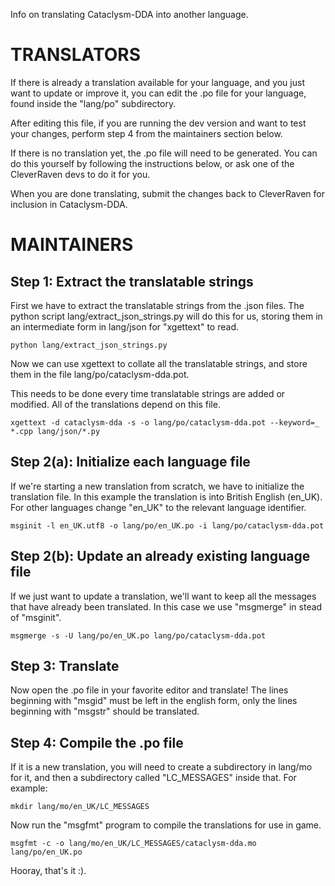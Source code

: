 Info on translating Cataclysm-DDA into another language.


TRANSLATORS
===========

If there is already a translation available for your language,
and you just want to update or improve it,
you can edit the .po file for your language,
found inside the "lang/po" subdirectory.

After editing this file,
if you are running the dev version and want to test your changes,
perform step 4 from the maintainers section below.


If there is no translation yet,
the .po file will need to be generated.
You can do this yourself by following the instructions below,
or ask one of the CleverRaven devs to do it for you.

When you are done translating,
submit the changes back to CleverRaven for inclusion in Cataclysm-DDA.


MAINTAINERS
===========


Step 1: Extract the translatable strings
----------------------------------------

First we have to extract the translatable strings from the .json files.
The python script lang/extract_json_strings.py will do this for us,
storing them in an intermediate form in lang/json for "xgettext" to read.

    python lang/extract_json_strings.py

Now we can use xgettext to collate all the translatable strings,
and store them in the file lang/po/cataclysm-dda.pot.

This needs to be done every time translatable strings are added or modified.
All of the translations depend on this file.

    xgettext -d cataclysm-dda -s -o lang/po/cataclysm-dda.pot --keyword=_ *.cpp lang/json/*.py


Step 2(a): Initialize each language file
----------------------------------------

If we're starting a new translation from scratch,
we have to initialize the translation file.
In this example the translation is into British English (en_UK).
For other languages change "en_UK" to the relevant language identifier.

    msginit -l en_UK.utf8 -o lang/po/en_UK.po -i lang/po/cataclysm-dda.pot


Step 2(b): Update an already existing language file
---------------------------------------------------

If we just want to update a translation,
we'll want to keep all the messages that have already been translated.
In this case we use "msgmerge" in stead of "msginit".

    msgmerge -s -U lang/po/en_UK.po lang/po/cataclysm-dda.pot


Step 3: Translate
-----------------

Now open the .po file in your favorite editor and translate!
The lines beginning with "msgid" must be left in the english form,
only the lines beginning with "msgstr" should be translated.


Step 4: Compile the .po file
----------------------------

If it is a new translation,
you will need to create a subdirectory in lang/mo for it,
and then a subdirectory called "LC_MESSAGES" inside that.
For example:

    mkdir lang/mo/en_UK/LC_MESSAGES

Now run the "msgfmt" program to compile the translations for use in game.

    msgfmt -c -o lang/mo/en_UK/LC_MESSAGES/cataclysm-dda.mo lang/po/en_UK.po

Hooray, that's it :).

